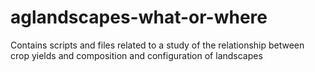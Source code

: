 # aglandscapes-what-or-where
Contains scripts and files related to a study of the relationship between crop yields and composition and configuration of landscapes

